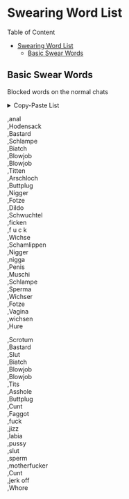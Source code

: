 <!-- Introduction -->
# Swearing Word List

Table of Content

- [Swearing Word List](#swearing-word-list)
  - [Basic Swear Words](#basic-swear-words)


## Basic Swear Words

Blocked words on the normal chats
<details>
<summary>Copy-Paste List</summary>

```
anal,Hodensack,Bastard,Schlampe,Biatch,Blowjob,Blowjob,Titten,Arschloch,Buttplug,Nigger,Fotze,Dildo,Schwuchtel,ficken,f u c k,Wichse,Schamlippen,Nigger,nigga,Penis,Muschi,Schlampe,Sperma,Wichser,Fotze,Vagina,wichsen,Hure,Scrotum,Bastard,Slut,Biatch,Blowjob,Blowjob,Tits,Asshole,Buttplug,Cunt,Faggot,fuck,jizz,labia,pussy,slut,sperm,motherfucker,Cunt,jerk off,Whore
```

</details>

<!-- German -->
,anal<br>
,Hodensack<br>
,Bastard<br>
,Schlampe<br>
,Biatch<br>
,Blowjob<br>
,Blowjob<br>
,Titten<br>
,Arschloch<br>
,Buttplug<br>
,Nigger<br>
,Fotze<br>
,Dildo<br>
,Schwuchtel<br>
,ficken<br>
,f u c k<br>
,Wichse<br>
,Schamlippen<br>
,Nigger<br>
,nigga<br>
,Penis<br>
,Muschi<br>
,Schlampe<br>
,Sperma<br>
,Wichser<br>
,Fotze<br>
,Vagina<br>
,wichsen<br>
,Hure<br>

<!-- English -->
,Scrotum<br>
,Bastard<br>
,Slut<br>
,Biatch<br>
,Blowjob<br>
,Blowjob<br>
,Tits<br>
,Asshole<br>
,Buttplug<br>
,Cunt<br>
,Faggot<br>
,fuck<br>
,jizz<br>
,labia<br>
,pussy<br>
,slut<br>
,sperm<br>
,motherfucker<br>
,Cunt<br>
,jerk off<br>
,Whore<br>
